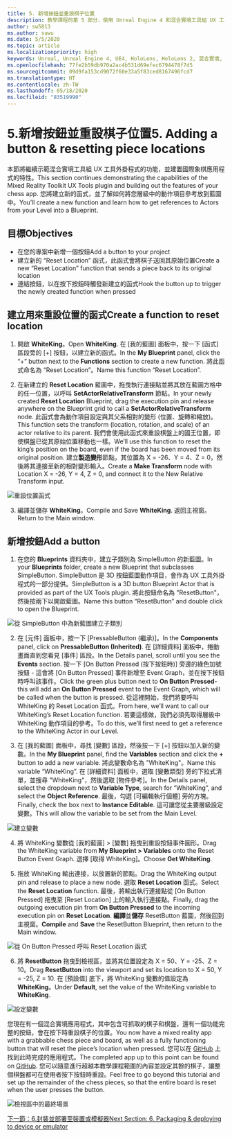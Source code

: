 ```yaml
---
title: 5. 新增按鈕並重設棋子位置
description: 教學課程的第 5 部分，使用 Unreal Engine 4 和混合實境工具組 UX 工具外掛程式來建置簡單的國際象棋應用程式
author: sw5813
ms.author: suwu
ms.date: 5/5/2020
ms.topic: article
ms.localizationpriority: high
keywords: Unreal, Unreal Engine 4, UE4, HoloLens, HoloLens 2, 混合實境, 教學課程, 開始使用, mrtk, uxt, UX 工具, 文件
ms.openlocfilehash: 77fe2b59db970a2ac4b531d69efec6794478f7d5
ms.sourcegitcommit: 09d9fa153cd9072f60e33a5f83ced8167496fcd7
ms.translationtype: HT
ms.contentlocale: zh-TW
ms.lasthandoff: 05/18/2020
ms.locfileid: "83519990"
---
```

# <a name="5-adding-a-button--resetting-piece-locations"></a><span data-ttu-id="62217-104">5.新增按鈕並重設棋子位置</span><span class="sxs-lookup"><span data-stu-id="62217-104">5. Adding a button & resetting piece locations</span></span>

<span data-ttu-id="62217-105">本節將繼續示範混合實境工具組 UX 工具外掛程式的功能，並建置國際象棋應用程式的特性。</span><span class="sxs-lookup"><span data-stu-id="62217-105">This section continues demonstrating the capabilities of the Mixed Reality Toolkit UX Tools plugin and building out the features of your chess app.</span></span> <span data-ttu-id="62217-106">您將建立新的函式，並了解如何將您層級中的動作項目參考放到藍圖中。</span><span class="sxs-lookup"><span data-stu-id="62217-106">You’ll create a new function and learn how to get references to Actors from your Level into a Blueprint.</span></span>

## <a name="objectives"></a><span data-ttu-id="62217-107">目標</span><span class="sxs-lookup"><span data-stu-id="62217-107">Objectives</span></span>

* <span data-ttu-id="62217-108">在您的專案中新增一個按鈕</span><span class="sxs-lookup"><span data-stu-id="62217-108">Add a button to your project</span></span>
* <span data-ttu-id="62217-109">建立新的 “Reset Location” 函式，此函式會將棋子送回其原始位置</span><span class="sxs-lookup"><span data-stu-id="62217-109">Create a new “Reset Location” function that sends a piece back to its original location</span></span>
* <span data-ttu-id="62217-110">連結按鈕，以在按下按鈕時觸發新建立的函式</span><span class="sxs-lookup"><span data-stu-id="62217-110">Hook the button up to trigger the newly created function when pressed</span></span>

## <a name="create-a-function-to-reset-location"></a><span data-ttu-id="62217-111">建立用來重設位置的函式</span><span class="sxs-lookup"><span data-stu-id="62217-111">Create a function to reset location</span></span>

1.  <span data-ttu-id="62217-112">開啟 **WhiteKing**。</span><span class="sxs-lookup"><span data-stu-id="62217-112">Open **WhiteKing**.</span></span> <span data-ttu-id="62217-113">在 [我的藍圖] 面板中，按一下 [函式] 區段旁的 [+] 按鈕，以建立新的函式。</span><span class="sxs-lookup"><span data-stu-id="62217-113">In the **My Blueprint** panel, click the “+” button next to the **Functions** section to create a new function.</span></span> <span data-ttu-id="62217-114">將此函式命名為 “Reset Location”。</span><span class="sxs-lookup"><span data-stu-id="62217-114">Name this function “Reset Location”.</span></span> 

2.  <span data-ttu-id="62217-115">在新建立的 **Reset Location** 藍圖中，拖曳執行連接點並將其放在藍圖方格中的任一位置，以呼叫 **SetActorRelativeTransform** 節點。</span><span class="sxs-lookup"><span data-stu-id="62217-115">In your newly created **Reset Location** Blueprint, drag the execution pin and release anywhere on the Blueprint grid to call a **SetActorRelativeTransform** node.</span></span> <span data-ttu-id="62217-116">此函式會為動作項目設定與其父系相對的變形 (位置、旋轉和縮放)。</span><span class="sxs-lookup"><span data-stu-id="62217-116">This function sets the transform (location, rotation, and scale) of an actor relative to its parent.</span></span> <span data-ttu-id="62217-117">我們會使用此函式來重設棋盤上的國王位置，即使棋盤已從其原始位置移動也一樣。</span><span class="sxs-lookup"><span data-stu-id="62217-117">We’ll use this function to reset the king’s position on the board, even if the board has been moved from its original position.</span></span> <span data-ttu-id="62217-118">建立**製造變形**節點，其位置為 X = -26、Y = 4、Z = 0，然後將其連接至新的相對變形輸入。</span><span class="sxs-lookup"><span data-stu-id="62217-118">Create a **Make Transform** node with Location X = -26, Y = 4, Z = 0, and connect it to the New Relative Transform input.</span></span> 

![重設位置函式](images/unreal-uxt/5-function.PNG)

3.  <span data-ttu-id="62217-120">編譯並儲存 **WhiteKing**。</span><span class="sxs-lookup"><span data-stu-id="62217-120">Compile and Save **WhiteKing**.</span></span> <span data-ttu-id="62217-121">返回主視窗。</span><span class="sxs-lookup"><span data-stu-id="62217-121">Return to the Main window.</span></span> 

## <a name="add-a-button"></a><span data-ttu-id="62217-122">新增按鈕</span><span class="sxs-lookup"><span data-stu-id="62217-122">Add a button</span></span>

1.  <span data-ttu-id="62217-123">在您的 **Blueprints** 資料夾中，建立子類別為 SimpleButton 的新藍圖。</span><span class="sxs-lookup"><span data-stu-id="62217-123">In your **Blueprints** folder, create a new Blueprint that subclasses SimpleButton.</span></span> <span data-ttu-id="62217-124">SimpleButton 是 3D 按鈕藍圖動作項目，會作為 UX 工具外掛程式的一部分提供。</span><span class="sxs-lookup"><span data-stu-id="62217-124">SimpleButton is a 3D button Blueprint Actor that is provided as part of the UX Tools plugin.</span></span> <span data-ttu-id="62217-125">將此按鈕命名為 "ResetButton"，然後按兩下以開啟藍圖。</span><span class="sxs-lookup"><span data-stu-id="62217-125">Name this button “ResetButton” and double click to open the Blueprint.</span></span> 

![從 SimpleButton 中為新藍圖建立子類別](images/unreal-uxt/5-subclass.PNG)

2.  <span data-ttu-id="62217-127">在 [元件] 面板中，按一下 [PressableButton (繼承)]。</span><span class="sxs-lookup"><span data-stu-id="62217-127">In the **Components** panel, click on **PressableButton (Inherited)**.</span></span> <span data-ttu-id="62217-128">在 [詳細資料] 面板中，捲動畫面直到您看見 [事件] 區段。</span><span class="sxs-lookup"><span data-stu-id="62217-128">In the Details panel, scroll until you see the **Events** section.</span></span> <span data-ttu-id="62217-129">按一下 [On Button Pressed (按下按鈕時)] 旁邊的綠色加號按鈕 - 這會將 [On Button Pressed] 事件新增至 Event Graph，並在按下按鈕時呼叫該事件。</span><span class="sxs-lookup"><span data-stu-id="62217-129">Click the green plus button next to **On Button Pressed**- this will add an **On Button Pressed** event to the Event Graph, which will be called when the button is pressed.</span></span> <span data-ttu-id="62217-130">從這裡開始，我們將要呼叫 WhiteKing 的 Reset Location 函式。</span><span class="sxs-lookup"><span data-stu-id="62217-130">From here, we’ll want to call our WhiteKing’s Reset Location function.</span></span> <span data-ttu-id="62217-131">若要這樣做，我們必須先取得層級中 WhiteKing 動作項目的參考。</span><span class="sxs-lookup"><span data-stu-id="62217-131">To do this, we’ll first need to get a reference to the WhiteKing Actor in our Level.</span></span> 

3.  <span data-ttu-id="62217-132">在 [我的藍圖] 面板中，尋找 [變數] 區段，然後按一下 [+] 按鈕以加入新的變數。</span><span class="sxs-lookup"><span data-stu-id="62217-132">In the **My Blueprint** panel, find the **Variables** section and click the **+** button to add a new variable.</span></span> <span data-ttu-id="62217-133">將此變數命名為 "WhiteKing"。</span><span class="sxs-lookup"><span data-stu-id="62217-133">Name this variable “WhiteKing”.</span></span> <span data-ttu-id="62217-134">在 [詳細資料] 面板中，選取 [變數類型] 旁的下拉式清單，並搜尋 "WhiteKing"，然後選取 [物件參考]。</span><span class="sxs-lookup"><span data-stu-id="62217-134">In the Details panel, select the dropdown next to **Variable Type**, search for “WhiteKing”, and select the **Object Reference**.</span></span> <span data-ttu-id="62217-135">最後，勾選 [可編輯執行個體] 旁的方塊。</span><span class="sxs-lookup"><span data-stu-id="62217-135">Finally, check the box next to **Instance Editable**.</span></span> <span data-ttu-id="62217-136">這可讓您從主要層級設定變數。</span><span class="sxs-lookup"><span data-stu-id="62217-136">This will allow the variable to be set from the Main Level.</span></span> 

![建立變數](images/unreal-uxt/5-var.PNG)

4.  <span data-ttu-id="62217-138">將 WhiteKing 變數從 [我的藍圖] > [變數] 拖曳到重設按鈕事件圖形。</span><span class="sxs-lookup"><span data-stu-id="62217-138">Drag the WhiteKing variable from **My Blueprint > Variables** onto the Reset Button Event Graph.</span></span> <span data-ttu-id="62217-139">選擇 [取得 WhiteKing]。</span><span class="sxs-lookup"><span data-stu-id="62217-139">Choose **Get WhiteKing**.</span></span> 

5.  <span data-ttu-id="62217-140">拖放 WhiteKing 輸出連接，以放置新的節點。</span><span class="sxs-lookup"><span data-stu-id="62217-140">Drag the WhiteKing output pin and release to place a new node.</span></span> <span data-ttu-id="62217-141">選取 **Reset Location** 函式。</span><span class="sxs-lookup"><span data-stu-id="62217-141">Select the **Reset Location** function.</span></span> <span data-ttu-id="62217-142">最後，將輸出執行連接點從 [On Button Pressed] 拖曳至 [Reset Location] 上的輸入執行連接點。</span><span class="sxs-lookup"><span data-stu-id="62217-142">Finally, drag the outgoing execution pin from **On Button Pressed** to the incoming execution pin on **Reset Location**.</span></span> <span data-ttu-id="62217-143">**編譯**並**儲存** ResetButton 藍圖，然後回到主視窗。</span><span class="sxs-lookup"><span data-stu-id="62217-143">**Compile** and **Save** the ResetButton Blueprint, then return to the Main window.</span></span> 

![從 On Button Pressed 呼叫 Reset Location 函式](images/unreal-uxt/5-callresetloc.PNG)

6.  <span data-ttu-id="62217-145">將 **ResetButton** 拖曳到檢視區，並將其位置設定為 X = 50、Y = -25、Z = 10。</span><span class="sxs-lookup"><span data-stu-id="62217-145">Drag **ResetButton** into the viewport and set its location to X = 50, Y = -25, Z = 10.</span></span> <span data-ttu-id="62217-146">在 [預設值] 底下，將 WhiteKing 變數的值設定為 **WhiteKing**。</span><span class="sxs-lookup"><span data-stu-id="62217-146">Under **Default**, set the value of the WhiteKing variable to **WhiteKing**.</span></span>

![設定變數](images/unreal-uxt/5-buttonlevel.PNG)

<span data-ttu-id="62217-148">您現在有一個混合實境應用程式，其中包含可抓取的棋子和棋盤，還有一個功能完整的按鈕，會在按下時重設棋子的位置。</span><span class="sxs-lookup"><span data-stu-id="62217-148">You now have a mixed reality app with a grabbable chess piece and board, as well as a fully functioning button that will reset the piece’s location when pressed.</span></span> <span data-ttu-id="62217-149">您可以在 [GitHub](https://github.com/microsoft/MixedReality-Unreal-Samples/tree/master/ChessApp) 上找到此時完成的應用程式。</span><span class="sxs-lookup"><span data-stu-id="62217-149">The completed app up to this point can be found on [GitHub](https://github.com/microsoft/MixedReality-Unreal-Samples/tree/master/ChessApp).</span></span> <span data-ttu-id="62217-150">您可以隨意進行超越本教學課程範圍的內容並設定其餘的棋子，讓整個棋盤都可在使用者按下按鈕時重設。</span><span class="sxs-lookup"><span data-stu-id="62217-150">Feel free to go beyond this tutorial and set up the remainder of the chess pieces, so that the entire board is reset when the user presses the button.</span></span>

![檢視區中的最終場景](images/unreal-uxt/5-endscene.PNG)

[<span data-ttu-id="62217-152">下一節：6.封裝並部署至裝置或模擬器</span><span class="sxs-lookup"><span data-stu-id="62217-152">Next Section: 6. Packaging & deploying to device or emulator</span></span>](unreal-uxt-ch6.md)
